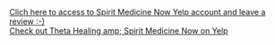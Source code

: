 <div id="yelp-biz-badge-plain-Q7TE5KjLKdJdpTx7RC-G4g"><a href="http://yelp.com/biz/theta-healing-and-spirit-medicine-now-brooklyn-3?utm_medium=badge_button&amp;utm_source=biz_review_badge" target="_blank">Clich here to access to Spirit Medicine Now Yelp account and leave a review :-) </a></div>
<div id="yelp-biz-badge-plain-Q7TE5KjLKdJdpTx7RC-G4g"><a href="http://yelp.com/biz/theta-healing-and-spirit-medicine-now-brooklyn-3?utm_medium=badge_button&amp;utm_source=biz_review_badge" target="_blank">Check out Theta Healing amp; Spirit Medicine Now on Yelp</a></div>    <script>(function(d, t) {var g = d.createElement(t);var s = d.getElementsByTagName(t)[0];g.id = "yelp-biz-badge-script-plain-Q7TE5KjLKdJdpTx7RC-G4g";g.src = "//yelp.com/biz_badge_js/en_US/plain/Q7TE5KjLKdJdpTx7RC-G4g.js";s.parentNode.insertBefore(g, s);}(document, 'script'));</script>

